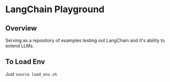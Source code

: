 # LangChain Playground

## Overview

Serving as a repository of examples testing out LangChain and it's ability to extend LLMs.

## To Load Env

Just `source load_env.sh`
